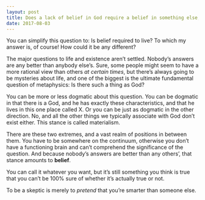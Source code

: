 ```yaml
---
layout: post
title: Does a lack of belief in God require a belief in something else, like skepticism?
date: 2017-08-03
---
```


<p>You can simplify this question to: Is belief required to live? To which my answer is, of course! How could it be any different?</p><p>The major questions to life and existence aren’t settled. Nobody’s answers are any better than anybody else’s. Sure, some people might seem to have a more rational view than others <i>at certain times</i>, but there’s always going to be mysteries about life, and one of the biggest is the ultimate fundamental question of metaphysics: Is there such a thing as God?</p><p>You can be more or less dogmatic about this question. You can be dogmatic in that there is a God, and he has exactly these characteristics, and that he lives in this one place called X. Or you can be just as dogmatic in the other direction. No, and all the other things we typically associate with God don’t exist either. This stance is called materialism.</p><p>There are these two extremes, and a vast realm of positions in between them. You have to be somewhere on the continuum, otherwise you don’t have a functioning brain and can’t comprehend the significance of the question. And because nobody’s answers are better than any others’, that stance amounts to <b>belief</b>.</p><p>You can call it whatever you want, but it’s still something you think is true that you can’t be 100% sure of whether it’s actually true or not.</p><p>To be a skeptic is merely to <i>pretend</i> that you’re smarter than someone else.</p>
